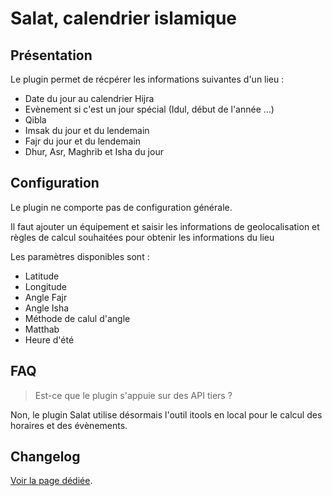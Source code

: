 # Salat, calendrier islamique

## Présentation

Le plugin permet de récpérer les informations suivantes d'un lieu :

 * Date du jour au calendrier Hijra
 * Evènement si c'est un jour spécial (Idul, début de l'année ...)
 * Qibla
 * Imsak du jour et du lendemain
 * Fajr du jour et du lendemain
 * Dhur, Asr, Maghrib et Isha du jour

## Configuration

Le plugin ne comporte pas de configuration générale.

Il faut ajouter un équipement et saisir les informations de geolocalisation et règles de calcul souhaitées pour obtenir les informations du lieu

Les paramètres disponibles sont :

 * Latitude
 * Longitude
 * Angle Fajr
 * Angle Isha
 * Méthode de calul d'angle
 * Matthab
 * Heure d'été

## FAQ

> Est-ce que le plugin s'appuie sur des API tiers ?

Non, le plugin Salat utilise désormais l'outil itools en local pour le calcul des horaires et des évènements.

## Changelog

[Voir la page dédiée](changelog.md).
